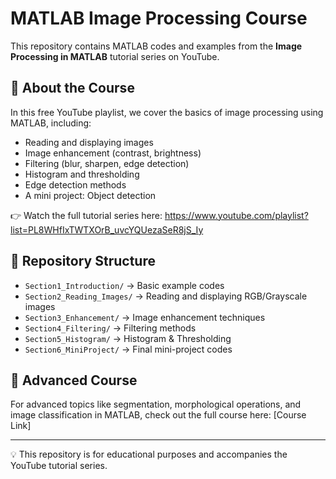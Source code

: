 # MATLAB Image Processing Course

This repository contains MATLAB codes and examples from the **Image Processing in MATLAB** tutorial series on YouTube.

## 📌 About the Course
In this free YouTube playlist, we cover the basics of image processing using MATLAB, including:
- Reading and displaying images
- Image enhancement (contrast, brightness)
- Filtering (blur, sharpen, edge detection)
- Histogram and thresholding
- Edge detection methods
- A mini project: Object detection

👉 Watch the full tutorial series here: 
https://www.youtube.com/playlist?list=PL8WHfIxTWTXOrB_uvcYQUezaSeR8jS_Iy
## 📂 Repository Structure
- `Section1_Introduction/` → Basic example codes
- `Section2_Reading_Images/` → Reading and displaying RGB/Grayscale images
- `Section3_Enhancement/` → Image enhancement techniques
- `Section4_Filtering/` → Filtering methods
- `Section5_Histogram/` → Histogram & Thresholding
- `Section6_MiniProject/` → Final mini-project codes

## 🚀 Advanced Course
For advanced topics like segmentation, morphological operations, and image classification in MATLAB, check out the full course here: [Course Link]

---

💡 This repository is for educational purposes and accompanies the YouTube tutorial series.
